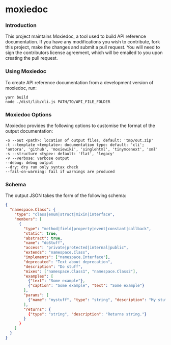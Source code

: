 # moxiedoc

### Introduction

This project maintains Moxiedoc, a tool used to build API reference documentation. If you have any modifications you wish to contribute, fork this project, make the changes and submit a pull request. You will need to sign the contributors license agreement, which will be emailed to you upon creating the pull request.

### Using Moxiedoc

To create API reference documentation from a development version of moxiedoc, run:

```
yarn build
node ./dist/lib/cli.js PATH/TO/API_FILE_FOLDER
```

### Moxiedoc Options

Moxiedoc provides the following options to customise the format of the output documentation:

```
-o --out <path>: location of output files, default: 'tmp/out.zip'
-t --template <template>: documentation type: default: 'cli'; 'antora', 'github', 'moxiewiki', 'singlehtml', 'tinymcenext', 'xml'
-s --structure <type>: default: 'flat', 'legacy'
-v --verbose: verbose output
--debug: debug output
--dry: dry run only syntax check
--fail-on-warning: fail if warnings are produced
```

### Schema

The output JSON takes the form of the following schema:

```json
{
  "namespace.Class": {
    "type": "class|enum|struct|mixin|interface",
    "members": [
      {
        "type": "method|field|property|event|constant|callback",
        "static": true,
        "abstract": true,
        "name": "doStuff",
        "access": "private|protected|internal|public",
        "extends": "namespace.Class",
        "implements": ["namespace.Interface"],
        "deprecated": "Text about deprecation",
        "description": "Do stuff",
        "mixes": ["namespace.Class1", "namespace.Class2"],
        "examples": [
          {"text": "Some example"},
          {"caption": "Some example", "text": "Some example"}
        ],
        "params": [
          {"name": "mystuff", "type": "string", "description": "My stuff"}
        ],
        "returns": {
          {"type": "string", "description": "Returns string."}
        }
      }
    ]
  }
}
```
